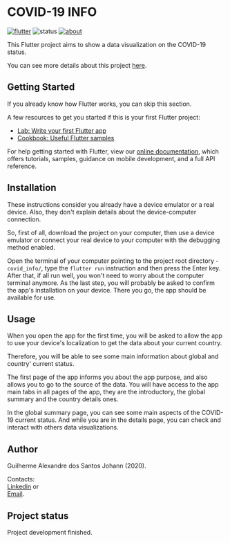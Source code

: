 # COVID-19 INFO
[![flutter](https://github.com/gjohann7/covid_info/badges/mobile-flutter-blue.svg)](https://flutter.dev/)
![status](https://github.com/gjohann7/covid_info/badges/status-finished-brightgreen.svg)
[![about](https://github.com/gjohann7/covid_info/badges/docs-about-orange.svg)](https://gjohann7.github.io/covid_info/)

This Flutter project aims to show a data visualization on the COVID-19 status.

You can see more details about this project [here](https://gjohann7.github.io/covid_info/).

## Getting Started

If you already know how Flutter works, you can skip this section.

A few resources to get you started if this is your first Flutter project:

- [Lab: Write your first Flutter app](https://flutter.dev/docs/get-started/codelab)
- [Cookbook: Useful Flutter samples](https://flutter.dev/docs/cookbook)

For help getting started with Flutter, view our
[online documentation](https://flutter.dev/docs), which offers tutorials,
samples, guidance on mobile development, and a full API reference.

## Installation

These instructions consider you already have a device emulator or
a real device. Also, they don't explain details about the device-computer
connection.

So, first of all, download the project on your computer, then use a device
emulator or connect your real device to your computer with the debugging
method enabled.

Open the terminal of your computer pointing to the project root directory -
`covid_info/`, type the `flutter run` instruction and then press the Enter key.
After that, if all run well, you won't need to worry about the computer
terminal anymore. As the last step, you will probably be asked to confirm the
app's installation on your device. There you go, the app should be available for
use.

## Usage

When you open the app for the first time, you will be asked to allow the app to
use your device's localization to get the data about your current country.

Therefore, you will be able to see some main information about global and country'
current status.

The first page of the app informs you about the app purpose, and also allows you
to go to the source of the data. You will have access to the app main tabs in all
pages of the app, they are the introductory, the global summary and the country
details ones.

In the global summary page, you can see some main aspects of the COVID-19 current
status. And while you are in the details page, you can check and interact with
others data visualizations.

## Author

Guilherme Alexandre dos Santos Johann (2020).

Contacts:\
<a href="https://www.linkedin.com/in/guilherme-johann/" target="_blank">Linkedin</a> or\
<a href="mailto:g.johann98@gmail.com" target="_blank">Email</a>.

## Project status

Project development finished.
